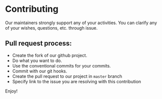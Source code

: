# Contributing
Our maintainers strongly support any of your activities. You can clarify any of your wishes, questions, etc. through issue.

## Pull request process: 
- Create the fork of our github project.
- Do what you want to do.
- Use the conventional commits for your commits.
- Commit with our git hooks.
- Create the pull request to our project in `master` branch
- Specify link to the issue you are resolving with this contribution

Enjoy!
